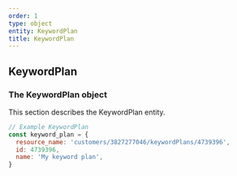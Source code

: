 ```yaml
---
order: 1
type: object
entity: KeywordPlan
title: KeywordPlan
---
```


## KeywordPlan

### The KeywordPlan object

This section describes the KeywordPlan entity.

```javascript
// Example KeywordPlan
const keyword_plan = {
  resource_name: 'customers/3827277046/keywordPlans/4739396',
  id: 4739396,
  name: 'My keyword plan',
}
```
